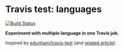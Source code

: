 # Travis test: languages

[![Build Status](https://travis-ci.org/jbmoelker/travis-test-languages.svg)](https://travis-ci.org/jbmoelker/travis-test-languages)

**Experiment with multiple language in one Travis job.**

Inspired by [edunham/travis-test](https://github.com/edunham/travis-test/) (and [related article](http://edunham.net/2015/11/12/multiple_languages_on_travisci.html)).
